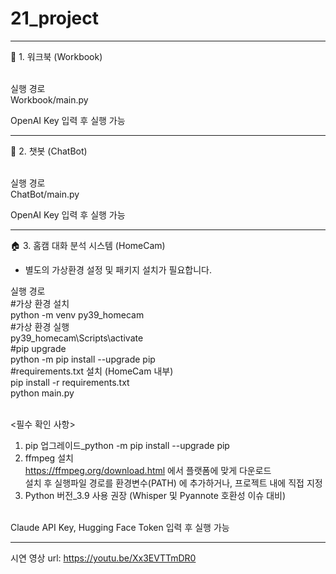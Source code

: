 # 21_project

-------------------------------------------------------------------------

📁 1. 워크북 (Workbook)<br><br>

실행 경로<br>
Workbook/main.py<br>

OpenAI Key 입력 후 실행 가능<br>

-------------------------------------------------------------------------

💬 2. 챗봇 (ChatBot)<br><br>

실행 경로<br>
ChatBot/main.py<br>

OpenAI Key 입력 후 실행 가능<br>

-------------------------------------------------------------------------

🏠 3. 홈캠 대화 분석 시스템 (HomeCam)<br>

- 별도의 가상환경 설정 및 패키지 설치가 필요합니다.<br>

실행 경로<br>
#가상 환경 설치<br>
python -m venv py39_homecam<br>
#가상 환경 실행<br>
py39_homecam\Scripts\activate<br>
#pip upgrade<br>
python -m pip install --upgrade pip<br>
#requirements.txt 설치 (HomeCam 내부)<br>
pip install -r requirements.txt<br>
python main.py<br><br>

<필수 확인 사항>
1. pip 업그레이드_python -m pip install --upgrade pip<br>
2. ffmpeg 설치<br>
   https://ffmpeg.org/download.html 에서 플랫폼에 맞게 다운로드<br>
   설치 후 실행파일 경로를 환경변수(PATH) 에 추가하거나, 프로젝트 내에 직접 지정<br>
3. Python 버전_3.9 사용 권장 (Whisper 및 Pyannote 호환성 이슈 대비)<br><br>
   
Claude API Key, Hugging Face Token 입력 후 실행 가능<br>

-------------------------------------------------------------------------

시연 영상 url: https://youtu.be/Xx3EVTTmDR0<br>
